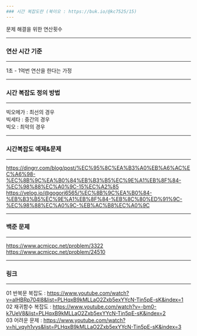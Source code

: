 ```yaml
---
### 시간 복잡도란 (북이오 : https://buk.io/@kc7525/15)
---
```

문제 해결을 위한 연산횟수<br>

---
### 연산 시간 기준
---
1초 - 1억번 연산을 한다는 가정<br>

---
### 시간 복잡도 정의 방법
---
빅오메가  : 최선의 경우<br>
빅세타    : 중간의 경우<br>
빅오      : 최악의 경우<br>

---
### 시간복잡도 예제&문제
---
https://dingrr.com/blog/post/%EC%95%8C%EA%B3%A0%EB%A6%AC%EC%A6%98-%EC%8B%9C%EA%B0%84%EB%B3%B5%EC%9E%A1%EB%8F%84-%EC%98%88%EC%A0%9C-15%EC%A2%85 <br>
https://velog.io/@gogori6565/%EC%8B%9C%EA%B0%84-%EB%B3%B5%EC%9E%A1%EB%8F%84-%EB%8C%80%ED%91%9C-%EC%98%88%EC%A0%9C-%EB%AC%B8%EC%A0%9C <br>

---
### 백준 문제
---
https://www.acmicpc.net/problem/3322 <br>
https://www.acmicpc.net/problem/24510 <br>

---
### 링크
---
01 반복문 복잡도   : https://www.youtube.com/watch?v=alHBRp704l8&list=PLHqxB9kMLLaO2Zxb5exYYcN-Tin5pE-sK&index=1 <br>
02 재귀함수 복잡도 : https://www.youtube.com/watch?v=-bm0-k7UeV8&list=PLHqxB9kMLLaO2Zxb5exYYcN-Tin5pE-sK&index=2 <br>
03 어려운 문제    : https://www.youtube.com/watch?v=hi_vqyh1vys&list=PLHqxB9kMLLaO2Zxb5exYYcN-Tin5pE-sK&index=3
